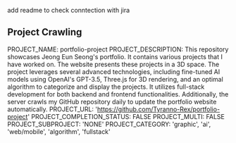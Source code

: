 add readme to check conntection with jira


## Project Crawling

PROJECT_NAME: portfolio-project
PROJECT_DESCRIPTION: This repository showcases Jeong Eun Seong's portfolio. It contains various projects that I have worked on. The website presents these projects in a 3D space. The project leverages several advanced technologies, including fine-tuned AI models using OpenAI's GPT-3.5, Three.js for 3D rendering, and an optimal algorithm to categorize and display the projects. It utilizes full-stack development for both backend and frontend functionalities. Additionally, the server crawls my GitHub repository daily to update the portfolio website automatically. 
PROJECT_URL: 'https://github.com/Tyranno-Rex/portfolio-project'
PROJECT_COMPLETION_STATUS: FALSE
PROJECT_MULTI: FALSE
PROJECT_SUBPROJECT: 'NONE'
PROJECT_CATEGORY: 'graphic', 'ai', 'web/mobile', 'algorithm', 'fullstack'